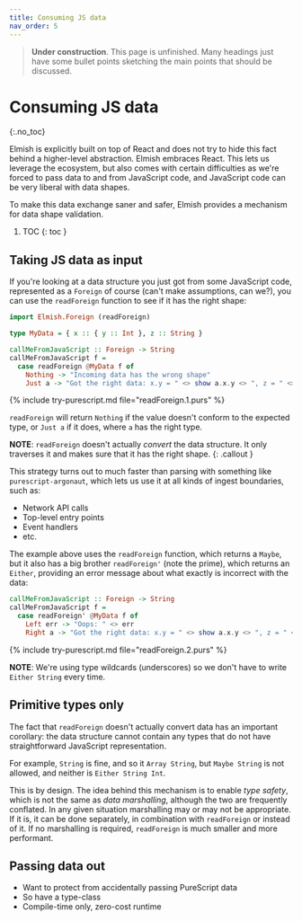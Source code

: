 ```yaml
---
title: Consuming JS data
nav_order: 5
---
```


> **Under construction**. This page is unfinished. Many headings just have some
> bullet points sketching the main points that should be discussed.

# Consuming JS data
{:.no_toc}

Elmish is explicitly built on top of React and does not try to hide this fact
behind a higher-level abstraction. Elmish embraces React. This lets us leverage
the ecosystem, but also comes with certain difficulties as we're forced to pass
data to and from JavaScript code, and JavaScript code can be very liberal with
data shapes.

To make this data exchange saner and safer, Elmish provides a mechanism for data
shape validation.

1. TOC
{: toc }

## Taking JS data as input

If you're looking at a data structure you just got from some JavaScript code,
represented as a `Foreign` of course (can't make assumptions, can we?), you can
use the `readForeign` function to see if it has the right shape:

```haskell
import Elmish.Foreign (readForeign)

type MyData = { x :: { y :: Int }, z :: String }

callMeFromJavaScript :: Foreign -> String
callMeFromJavaScript f =
  case readForeign @MyData f of
    Nothing -> "Incoming data has the wrong shape"
    Just a -> "Got the right data: x.y = " <> show a.x.y <> ", z = " <> a.z
```

{% include try-purescript.md file="readForeign.1.purs" %}

`readForeign` will return `Nothing` if the value doesn't conform to the expected
type, or `Just a` if it does, where `a` has the right type.

**NOTE**: `readForeign` doesn't actually _convert_ the data structure. It only
traverses it and makes sure that it has the right shape.
{: .callout }

This strategy turns out to much faster than parsing with something like
`purescript-argonaut`, which lets us use it at all kinds of ingest boundaries,
such as:

* Network API calls
* Top-level entry points
* Event handlers
* etc.

The example above uses the `readForeign` function, which returns a `Maybe`, but
it also has a big brother `readForeign'` (note the prime), which returns an
`Either`, providing an error message about what exactly is incorrect with the
data:

```haskell
callMeFromJavaScript :: Foreign -> String
callMeFromJavaScript f =
  case readForeign' @MyData f of
    Left err -> "Oops: " <> err
    Right a -> "Got the right data: x.y = " <> show a.x.y <> ", z = " <> a.z
```

{% include try-purescript.md file="readForeign.2.purs" %}

**NOTE**: We're using type wildcards (underscores) so we don't have to write
`Either String` every time.

## Primitive types only

The fact that `readForeign` doesn't actually convert data has an important
corollary: the data structure cannot contain any types that do not have
straightforward JavaScript representation.

For example, `String` is fine, and so it `Array String`, but `Maybe String` is
not allowed, and neither is `Either String Int`.

This is by design. The idea behind this mechanism is to enable _type safety_,
which is not the same as _data marshalling_, although the two are frequently
conflated. In any given situation marshalling may or may not be appropriate. If
it is, it can be done separately, in combination with `readForeign` or instead
of it. If no marshalling is required, `readForeign` is much smaller and more
performant.

## Passing data out

* Want to protect from accidentally passing PureScript data
* So have a type-class
* Compile-time only, zero-cost runtime
